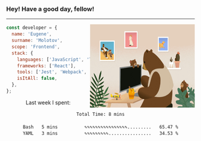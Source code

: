 ### Hey! Have a good day, fellow!
---
<img align='right' alt='GIF' vertical-align='center' src='./src/giphy.gif' width='280px' height='222px'/>

```javascript
const developer = {
  name: 'Eugene',
  surname: 'Molotov',
  scope: 'Frontend',
  stack: {
    languages: ['JavaScript', 'TypeScript'],
    frameworks: ['React'],
    tools: ['Jest', 'Webpack', 'Sass'],
    isItAll: false,
  },
};
```
<p align="center">
  Last week I spent:
</p>
<div align="center">
<!--START_SECTION:waka-->

```txt
Total Time: 8 mins

Bash   5 mins          ✎✎✎✎✎✎✎✎✎✎✎✎✎✎✎✎.........   65.47 %
YAML   3 mins          ✎✎✎✎✎✎✎✎✎................   34.53 %
```

<!--END_SECTION:waka-->


